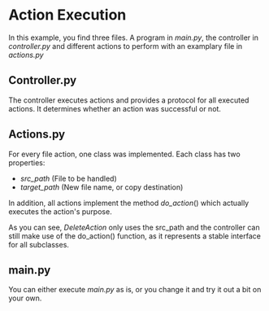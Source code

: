 # Action Execution
In this example, you find three files. A program in _main.py_, the controller in _controller.py_ and different actions to perform with an examplary file in _actions.py_

## Controller.py
The controller executes actions and provides a protocol for all executed actions.
It determines whether an action was successful or not.

## Actions.py
For every file action, one class was implemented. Each class has two properties:
* _src\_path_ (File to be handled)
* _target\_path_ (New file name, or copy destination)

In addition, all actions implement the method _do\_action_() which actually executes the action's purpose.

As you can see, _DeleteAction_ only uses the src_path and the controller can still make use of the do_action() function, as it represents a stable interface for all subclasses.

## main.py
You can either execute _main.py_ as is, or you change it and try it out a bit on your own.
